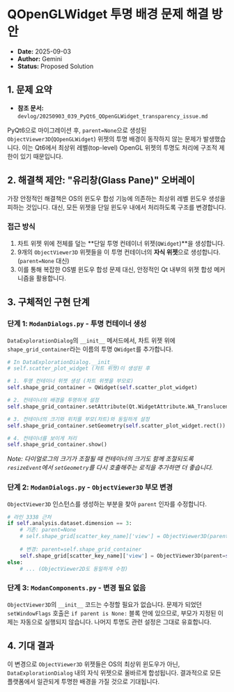 # QOpenGLWidget 투명 배경 문제 해결 방안

- **Date:** 2025-09-03
- **Author:** Gemini
- **Status:** Proposed Solution

## 1. 문제 요약

- **참조 문서:** `devlog/20250903_039_PyQt6_QOpenGLWidget_transparency_issue.md`

PyQt6으로 마이그레이션 후, `parent=None`으로 생성된 `ObjectViewer3D`(`QOpenGLWidget`) 위젯의 투명 배경이 동작하지 않는 문제가 발생했습니다. 이는 Qt6에서 최상위 레벨(top-level) OpenGL 위젯의 투명도 처리에 구조적 제한이 있기 때문입니다.

## 2. 해결책 제안: "유리창(Glass Pane)" 오버레이

가장 안정적인 해결책은 OS의 윈도우 합성 기능에 의존하는 최상위 레벨 윈도우 생성을 피하는 것입니다. 대신, 모든 위젯을 단일 윈도우 내에서 처리하도록 구조를 변경합니다.

### 접근 방식

1.  차트 위젯 위에 전체를 덮는 **단일 투명 컨테이너 위젯(`QWidget`)**을 생성합니다.
2.  9개의 `ObjectViewer3D` 위젯들을 이 투명 컨테이너의 **자식 위젯**으로 생성합니다. (`parent=None` 대신)
3.  이를 통해 복잡한 OS별 윈도우 합성 문제 대신, 안정적인 Qt 내부의 위젯 합성 메커니즘을 활용합니다.

## 3. 구체적인 구현 단계

### 단계 1: `ModanDialogs.py` - 투명 컨테이너 생성

`DataExplorationDialog`의 `__init__` 메서드에서, 차트 위젯 위에 `shape_grid_container`라는 이름의 투명 `QWidget`를 추가합니다.

```python
# In DataExplorationDialog.__init__
# self.scatter_plot_widget (차트 위젯)이 생성된 후

# 1. 투명 컨테이너 위젯 생성 (차트 위젯을 부모로)
self.shape_grid_container = QWidget(self.scatter_plot_widget)

# 2. 컨테이너의 배경을 투명하게 설정
self.shape_grid_container.setAttribute(Qt.WidgetAttribute.WA_TranslucentBackground)

# 3. 컨테이너의 크기와 위치를 부모(차트)와 동일하게 설정
self.shape_grid_container.setGeometry(self.scatter_plot_widget.rect())

# 4. 컨테이너를 보이게 처리
self.shape_grid_container.show()
```
*Note: 다이얼로그의 크기가 조절될 때 컨테이너의 크기도 함께 조절되도록 `resizeEvent`에서 `setGeometry`를 다시 호출해주는 로직을 추가하면 더 좋습니다.*

### 단계 2: `ModanDialogs.py` - `ObjectViewer3D` 부모 변경

`ObjectViewer3D` 인스턴스를 생성하는 부분을 찾아 `parent` 인자를 수정합니다.

```python
# 라인 3338 근처
if self.analysis.dataset.dimension == 3:
    # 기존: parent=None
    # self.shape_grid[scatter_key_name]['view'] = ObjectViewer3D(parent=None, transparent=True)
    
    # 변경: parent=self.shape_grid_container
    self.shape_grid[scatter_key_name]['view'] = ObjectViewer3D(parent=self.shape_grid_container, transparent=True)
else:
    # ... (ObjectViewer2D도 동일하게 수정)
```

### 단계 3: `ModanComponents.py` - 변경 필요 없음

`ObjectViewer3D`의 `__init__` 코드는 수정할 필요가 없습니다. 문제가 되었던 `setWindowFlags` 호출은 `if parent is None:` 블록 안에 있으므로, 부모가 지정된 이제는 자동으로 실행되지 않습니다. 나머지 투명도 관련 설정은 그대로 유효합니다.

## 4. 기대 결과

이 변경으로 `ObjectViewer3D` 위젯들은 OS의 최상위 윈도우가 아닌, `DataExplorationDialog` 내의 자식 위젯으로 올바르게 합성됩니다. 결과적으로 모든 플랫폼에서 일관되게 투명한 배경을 가질 것으로 기대됩니다.
